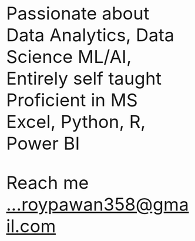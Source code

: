 <font size="10"> Passionate about Data Analytics, Data Science ML/AI, Entirely self taught</Ariel>
<font size="10"> Proficient in MS Excel, Python, R, Power BI </Ariel>

 Reach me ...roypawan358@gmail.com

<!---
AnalystRoy/AnalystRoy is a ✨ special ✨ repository because its `README.md` (this file) appears on your GitHub profile.
You can click the Preview link to take a look at your changes.
--->
